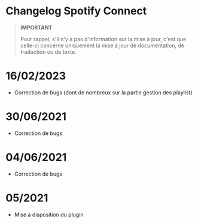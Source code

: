# Changelog Spotify Connect

>**IMPORTANT**
>
>Pour rappel, s'il n'y a pas d'information sur la mise à jour, c'est que celle-ci concerne uniquement la mise à jour de documentation, de traduction ou de texte.

# 16/02/2023

- Correction de bugs (dont de nombreux sur la partie gestion des playlist)

# 30/06/2021

- Correction de bugs

# 04/06/2021

- Correction de bugs

# 05/2021

- Mise à disposition du plugin
